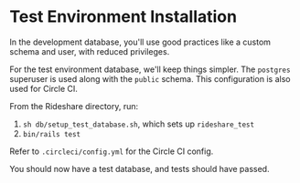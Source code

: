 # Test Environment Installation

In the development database, you'll use good practices like a custom schema and user, with reduced privileges.

For the test environment database, we'll keep things simpler. The `postgres` superuser is used along with the `public` schema. This configuration is also used for Circle CI.

From the Rideshare directory, run:

1. `sh db/setup_test_database.sh`, which sets up `rideshare_test`
1. `bin/rails test`

Refer to `.circleci/config.yml` for the Circle CI config.

You should now have a test database, and tests should have passed.
